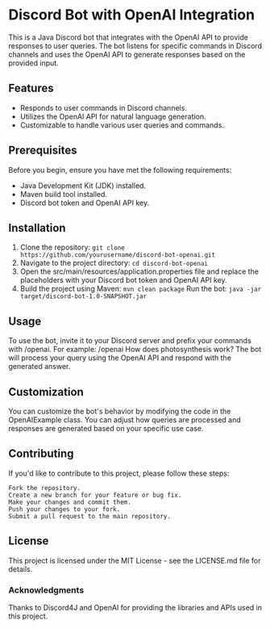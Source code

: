 # Discord Bot with OpenAI Integration

This is a Java Discord bot that integrates with the OpenAI API to provide responses to user queries. The bot listens for specific commands in Discord channels and uses the OpenAI API to generate responses based on the provided input.

## Features

- Responds to user commands in Discord channels.
- Utilizes the OpenAI API for natural language generation.
- Customizable to handle various user queries and commands.

## Prerequisites

Before you begin, ensure you have met the following requirements:

- Java Development Kit (JDK) installed.
- Maven build tool installed.
- Discord bot token and OpenAI API key.

## Installation

1. Clone the repository:
```git clone https://github.com/yourusername/discord-bot-openai.git```
2. Navigate to the project directory:
```cd discord-bot-openai```
3. Open the src/main/resources/application.properties file and replace the placeholders with your Discord bot token and OpenAI API key.
4. Build the project using Maven:
```mvn clean package```
Run the bot:
```java -jar target/discord-bot-1.0-SNAPSHOT.jar```

## Usage

To use the bot, invite it to your Discord server and prefix your commands with /openai. For example:
/openai How does photosynthesis work?
The bot will process your query using the OpenAI API and respond with the generated answer.

## Customization
You can customize the bot's behavior by modifying the code in the OpenAIExample class. You can adjust how queries are processed and responses are generated based on your specific use case.

## Contributing
If you'd like to contribute to this project, please follow these steps:

```
Fork the repository.
Create a new branch for your feature or bug fix.
Make your changes and commit them.
Push your changes to your fork.
Submit a pull request to the main repository.
```
## License
This project is licensed under the MIT License - see the LICENSE.md file for details.

### Acknowledgments
Thanks to Discord4J and OpenAI for providing the libraries and APIs used in this project.
